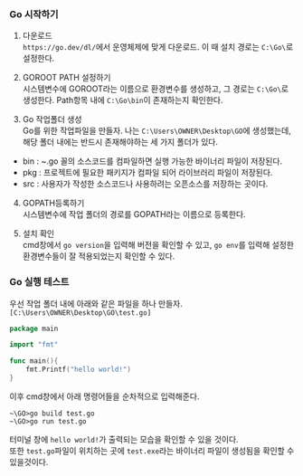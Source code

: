 ### Go 시작하기
1. 다운로드  
`https://go.dev/dl/`에서 운영체제에 맞게 다운로드. 이 때 설치 경로는 `C:\Go\`로 설정한다.

2. GOROOT PATH 설정하기  
시스템변수에 GOROOT라는 이름으로 환경변수를 생성하고, 그 경로는 `C:\Go\`로 생성한다. Path항목 내에 `C:\Go\bin`이 존재하는지 확인한다.

3. Go 작업폴더 생성  
Go를 위한 작업파일을 만들자. 나는 `C:\Users\OWNER\Desktop\GO`에 생성했는데, 해당 폴더 내에는 반드시 존재해야하는 세 가지 폴더가 있다.
- bin : ~.go 꼴의 소스코드를 컴파일하면 실행 가능한 바이너리 파일이 저장된다.
- pkg : 프로젝트에 필요한 패키지가 컴파일 되어 라이브러리 파일이 저장된다.
- src : 사용자가 작성한 소스코드나 사용하려는 오픈소스를 저장하는 곳이다.

4. GOPATH등록하기  
시스템변수에 작업 폴더의 경로를 GOPATH라는 이름으로 등록한다.

5. 설치 확인  
cmd창에서 `go version`을 입력해 버전을 확인할 수 있고, `go env`를 입력해 설정한 환경변수들이 잘 적용되었는지 확인할 수 있다.

### Go 실행 테스트
우선 작업 폴더 내에 아래와 같은 파일을 하나 만들자.
`[C:\Users\OWNER\Desktop\GO\test.go]`
```go
package main

import "fmt"

func main(){
	fmt.Printf("hello world!")
}
```
이후 cmd창에서 아래 명령어들을 순차적으로 입력해준다.
```
~\GO>go build test.go
~\GO>go run test.go
```
터미널 창에 `hello world!`가 출력되는 모습을 확인할 수 있을 것이다.  
또한 `test.go`파일이 위치하는 곳에 `test.exe`라는 바이너리 파일이 생성됨을 확인할 수 있을것이다.